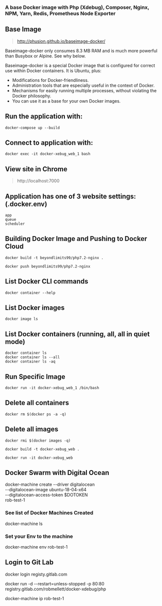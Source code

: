 ### A base Docker image with Php (Xdebug), Composer, Nginx, NPM, Yarn, Redis, Prometheus Node Exporter

## Base Image 
> http://phusion.github.io/baseimage-docker/

Baseimage-docker only consumes 8.3 MB RAM and is much more powerful than Busybox or Alpine. See why below.

Baseimage-docker is a special Docker image that is configured for correct use within Docker containers. It is Ubuntu, plus:

- Modifications for Docker-friendliness.
- Administration tools that are especially useful in the context of Docker.
- Mechanisms for easily running multiple processes, without violating the Docker philosophy.
- You can use it as a base for your own Docker images.

## Run the application with:
```
docker-compose up --build
```

## Connect to application with:
```
docker exec -it docker-xebug_web_1 bash
```

## View site in Chrome
> http://localhost:7000

## Application has one of 3 website settings: (.docker.env)
```
app
queue
scheduler
```


## Building Docker Image and Pushing to Docker Cloud
```
docker build -t beyondlimits99/php7.2-nginx .

docker push beyondlimits99/php7.2-nginx
```

## List Docker CLI commands
```docker
docker container --help
```

## List Docker images
```
docker image ls
```
## List Docker containers (running, all, all in quiet mode)
```
docker container ls
docker container ls --all
docker container ls -aq
```
## Run Specific Image
```
docker run -it docker-xebug_web_1 /bin/bash
```

## Delete all containers
```
docker rm $(docker ps -a -q)
```

## Delete all images
```
docker rmi $(docker images -q)

docker build -t docker-xebug_web . 

docker run -it docker-xebug_web
```

## Docker Swarm with Digital Ocean
docker-machine create --driver digitalocean \
    --digitalocean-image ubuntu-18-04-x64 \
    --digitalocean-access-token $DOTOKEN \
    rob-test-1

### See list of Docker Machines Created
docker-machine ls

### Set your Env to the machine
docker-machine env rob-test-1

## Login to Git Lab
docker login registy.gitlab.com

docker run -d --restart=unless-stopped -p 80:80 \
    registry.gitlab.com/robmellett/docker-xdebug/php

docker-machine ip rob-test-1